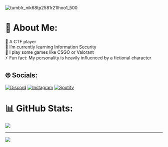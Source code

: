 ![tumblr_nik68tp2581r21lhoo1_500](https://github.com/user-attachments/assets/134ed6ef-0a23-4ef9-9369-902813b8bc75)
# 💫 About Me:
🔭 A CTF player <br>🌱 I’m currently learning Information Security<br>💬 I play some games like CSGO or Valorant<br>⚡ Fun fact: My personality is heavily influenced by a fictional character 

## 🌐 Socials:
[![Discord](https://img.shields.io/badge/Discord-%237289DA.svg?logo=discord&logoColor=white)](https://discord.gg/yuu_2802) [![Instagram](https://img.shields.io/badge/Instagram-%23E4405F.svg?logo=Instagram&logoColor=white)](https://www.instagram.com/_anzuukino_) 
<a href="https://open.spotify.com/user/t3qphw1ykhbix42jqklal0tw8" target="_blank"><img src="https://img.shields.io/badge/Spotify-%231ED760?&style=flat-square&logo=spotify&logoColor=white" alt="Spotify" title="anzuukino"></a>

# 📊 GitHub Stats:
![](https://github-readme-stats.vercel.app/api?username=anzuukino&theme=dark&hide_border=false&include_all_commits=true&count_private=true) 

---
[![](https://visitcount.itsvg.in/api?id=anzuukino&icon=0&color=1)](https://visitcount.itsvg.in)
